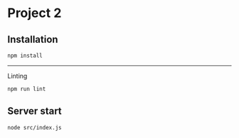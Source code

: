 # Project 2

## Installation

```bash
npm install
```

---

Linting

```bash
npm run lint
```

## Server start

```
node src/index.js
```